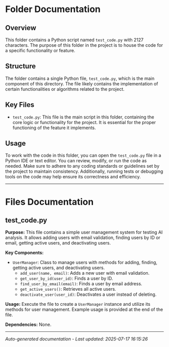 # Folder Documentation

## Overview
This folder contains a Python script named `test_code.py` with 2127 characters. The purpose of this folder in the project is to house the code for a specific functionality or feature.

## Structure
The folder contains a single Python file, `test_code.py`, which is the main component of this directory. The file likely contains the implementation of certain functionalities or algorithms related to the project.

## Key Files
- `test_code.py`: This file is the main script in this folder, containing the core logic or functionality for the project. It is essential for the proper functioning of the feature it implements.

## Usage
To work with the code in this folder, you can open the `test_code.py` file in a Python IDE or text editor. You can review, modify, or run the code as needed. Make sure to adhere to any coding standards or guidelines set by the project to maintain consistency. Additionally, running tests or debugging tools on the code may help ensure its correctness and efficiency.

---

# Files Documentation

## test_code.py

**Purpose:** This file contains a simple user management system for testing AI analysis. It allows adding users with email validation, finding users by ID or email, getting active users, and deactivating users.

**Key Components:**
- `UserManager`: Class to manage users with methods for adding, finding, getting active users, and deactivating users.
  - `add_user(name, email)`: Adds a new user with email validation.
  - `get_user_by_id(user_id)`: Finds a user by ID.
  - `find_user_by_email(email)`: Finds a user by email address.
  - `get_active_users()`: Retrieves all active users.
  - `deactivate_user(user_id)`: Deactivates a user instead of deleting.

**Usage:** Execute the file to create a `UserManager` instance and utilize its methods for user management. Example usage is provided at the end of the file.

**Dependencies:** None.

---
*Auto-generated documentation - Last updated: 2025-07-17 16:15:26*
